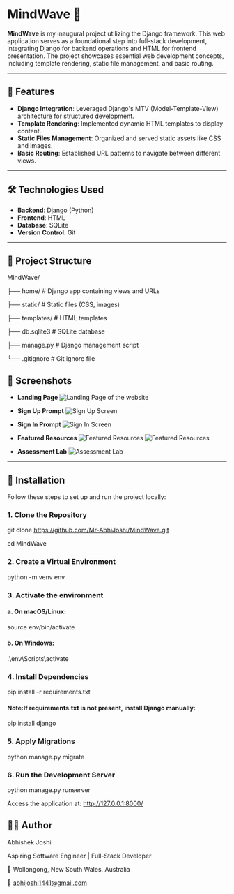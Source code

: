 # MindWave 🧠

**MindWave** is my inaugural project utilizing the Django framework. This web application serves as a foundational step into full-stack development, integrating Django for backend operations and HTML for frontend presentation. The project showcases essential web development concepts, including template rendering, static file management, and basic routing.

---

## 🚀 Features

- **Django Integration**: Leveraged Django's MTV (Model-Template-View) architecture for structured development.
- **Template Rendering**: Implemented dynamic HTML templates to display content.
- **Static Files Management**: Organized and served static assets like CSS and images.
- **Basic Routing**: Established URL patterns to navigate between different views.

---

## 🛠️ Technologies Used

- **Backend**: Django (Python)
- **Frontend**: HTML
- **Database**: SQLite
- **Version Control**: Git

---

## 📁 Project Structure

MindWave/

├── home/ # Django app containing views and URLs

├── static/ # Static files (CSS, images)

├── templates/ # HTML templates

├── db.sqlite3 # SQLite database

├── manage.py # Django management script

└── .gitignore # Git ignore file

## 📸 Screenshots

- **Landing Page**
![Landing Page of the website](screenshots/landing_page.png)

- **Sign Up Prompt**
![Sign Up Screen](screenshots/sign_up.png)

- **Sign In Prompt**
![Sign In Screen](screenshots/sign_in.png)

- **Featured Resources**
![Featured Resources](screenshots/resources1.png)
![Featured Resources](screenshots/resources2.png)

- **Assessment Lab**
![Assessment Lab](screenshots/assessment_lab.png)

---

## 📌 Installation

Follow these steps to set up and run the project locally:

### 1. Clone the Repository

git clone https://github.com/Mr-AbhiJoshi/MindWave.git

cd MindWave

### 2. Create a Virtual Environment

python -m venv env

### 3. Activate the environment

#### a. On macOS/Linux:

source env/bin/activate

#### b. On Windows:

.\env\Scripts\activate

### 4. Install Dependencies

pip install -r requirements.txt

#### Note:If requirements.txt is not present, install Django manually:

pip install django

### 5. Apply Migrations

python manage.py migrate

### 6. Run the Development Server

python manage.py runserver

Access the application at: http://127.0.0.1:8000/

## 🧑‍💻 Author

Abhishek Joshi

Aspiring Software Engineer | Full-Stack Developer

📍 Wollongong, New South Wales, Australia

📧 abhijoshi1441@gmail.com